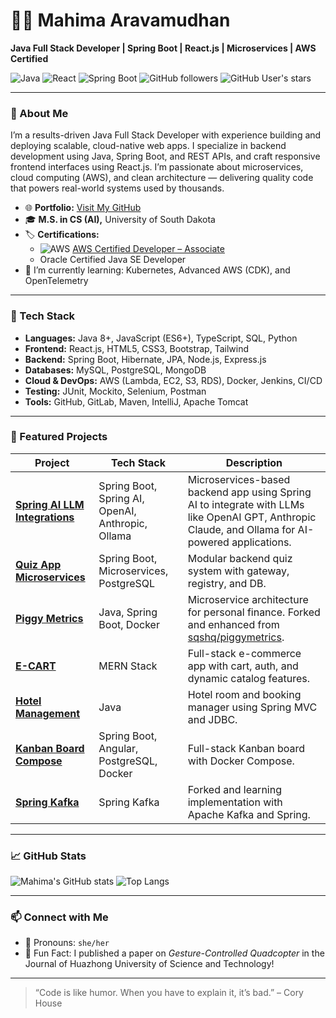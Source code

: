 # 👩‍💻 Mahima Aravamudhan

**Java Full Stack Developer | Spring Boot | React.js | Microservices | AWS Certified**

![Java](https://img.shields.io/badge/Java-Expert-blue)
![React](https://img.shields.io/badge/React-Frontend-informational)
![Spring Boot](https://img.shields.io/badge/Spring_Boot-Microservices-green)
![GitHub followers](https://img.shields.io/github/followers/AMahi1998?style=social)
![GitHub User's stars](https://img.shields.io/github/stars/AMahi1998?affiliations=OWNER%2CCOLLABORATOR)

---

### 🌟 About Me

I’m a results-driven Java Full Stack Developer with experience building and deploying scalable, cloud-native web apps. I specialize in backend development using Java, Spring Boot, and REST APIs, and craft responsive frontend interfaces using React.js. I’m passionate about microservices, cloud computing (AWS), and clean architecture — delivering quality code that powers real-world systems used by thousands.

- 🌐 **Portfolio:** [Visit My GitHub](https://github.com/AMahi1998)
- 🎓 **M.S. in CS (AI),** University of South Dakota
- 🏷️ **Certifications:**
  - ![AWS](https://img.shields.io/badge/AWS-Developer_Associate-yellow?logo=amazonaws) [AWS Certified Developer – Associate](https://www.credly.com/badges/501b6d45-d36f-4ff2-824f-c5ea631fbc7e/public_url)
  - Oracle Certified Java SE Developer
- 🌱 I’m currently learning: Kubernetes, Advanced AWS (CDK), and OpenTelemetry

---

### 🧰 Tech Stack

- **Languages:** Java 8+, JavaScript (ES6+), TypeScript, SQL, Python  
- **Frontend:** React.js, HTML5, CSS3, Bootstrap, Tailwind  
- **Backend:** Spring Boot, Hibernate, JPA, Node.js, Express.js  
- **Databases:** MySQL, PostgreSQL, MongoDB  
- **Cloud & DevOps:** AWS (Lambda, EC2, S3, RDS), Docker, Jenkins, CI/CD  
- **Testing:** JUnit, Mockito, Selenium, Postman  
- **Tools:** GitHub, GitLab, Maven, IntelliJ, Apache Tomcat  

---

### 🚀 Featured Projects

| Project | Tech Stack | Description |
|--------|------------|-------------|
| [**Spring AI LLM Integrations**](https://github.com/AMahi1998/spring-ai-llm-integrations) | Spring Boot, Spring AI, OpenAI, Anthropic, Ollama | Microservices-based backend app using Spring AI to integrate with LLMs like OpenAI GPT, Anthropic Claude, and Ollama for AI-powered applications. |
|  [**Quiz App Microservices**](https://github.com/AMahi1998/quizApplication-microservices) | Spring Boot, Microservices, PostgreSQL | Modular backend quiz system with gateway, registry, and DB. |
| [**Piggy Metrics**](https://github.com/AMahi1998/piggymetrics) | Java, Spring Boot, Docker | Microservice architecture for personal finance. Forked and enhanced from [sqshq/piggymetrics](https://github.com/sqshq/piggymetrics). |
| [**E-CART**](https://github.com/AMahi1998/E-CART) | MERN Stack | Full-stack e-commerce app with cart, auth, and dynamic catalog features. |
| [**Hotel Management**](https://github.com/AMahi1998/hotel-management) | Java | Hotel room and booking manager using Spring MVC and JDBC. |
| [**Kanban Board Compose**](https://github.com/AMahi1998/kanban-board-compose) | Spring Boot, Angular, PostgreSQL, Docker | Full-stack Kanban board with Docker Compose. |
| [**Spring Kafka**](https://github.com/AMahi1998/spring-kafka) | Spring Kafka | Forked and learning implementation with Apache Kafka and Spring. |

---

### 📈 GitHub Stats

![Mahima's GitHub stats](https://github-readme-stats.vercel.app/api?username=AMahi1998&show_icons=true&theme=gruvbox)
![Top Langs](https://github-readme-stats.vercel.app/api/top-langs/?username=AMahi1998&hide=jupyter%20notebook&langs_count=6&layout=compact&theme=gruvbox)


---

### 📫 Connect with Me

- 💬 Pronouns: `she/her`  
- 🎯 Fun Fact: I published a paper on *Gesture-Controlled Quadcopter* in the Journal of Huazhong University of Science and Technology!

---

> “Code is like humor. When you have to explain it, it’s bad.” – Cory House



